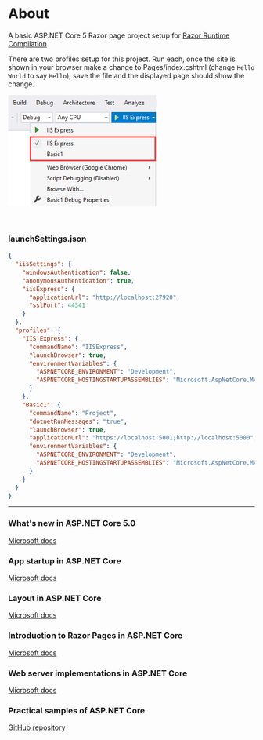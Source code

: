 # About

A basic ASP.NET Core 5 Razor page project setup for [Razor Runtime Compilation](https://docs.microsoft.com/en-us/aspnet/core/mvc/views/view-compilation?view=aspnetcore-6.0&tabs=visual-studio).

There are two profiles setup for this project. Run each, once the site is shown in your browser make a change to Pages/index.cshtml (change `Hello World` to say `Hello`), save the file and the displayed page should show the change. 

![image](assets/profiles.png)

</br>

### launchSettings.json

```json
{
  "iisSettings": {
    "windowsAuthentication": false,
    "anonymousAuthentication": true,
    "iisExpress": {
      "applicationUrl": "http://localhost:27920",
      "sslPort": 44341
    }
  },
  "profiles": {
    "IIS Express": {
      "commandName": "IISExpress",
      "launchBrowser": true,
      "environmentVariables": {
        "ASPNETCORE_ENVIRONMENT": "Development",
        "ASPNETCORE_HOSTINGSTARTUPASSEMBLIES": "Microsoft.AspNetCore.Mvc.Razor.RuntimeCompilation"
      }
    },
    "Basic1": {
      "commandName": "Project",
      "dotnetRunMessages": "true",
      "launchBrowser": true,
      "applicationUrl": "https://localhost:5001;http://localhost:5000",
      "environmentVariables": {
        "ASPNETCORE_ENVIRONMENT": "Development",
        "ASPNETCORE_HOSTINGSTARTUPASSEMBLIES": "Microsoft.AspNetCore.Mvc.Razor.RuntimeCompilation"
      }
    }
  }
}

```

---

### What's new in ASP.NET Core 5.0

[Microsoft docs](https://docs.microsoft.com/en-us/aspnet/core/release-notes/aspnetcore-5.0?view=aspnetcore-5.0)

### App startup in ASP.NET Core

[Microsoft docs](https://docs.microsoft.com/en-us/aspnet/core/fundamentals/startup?view=aspnetcore-5.0)

### Layout in ASP.NET Core

[Microsoft docs](https://docs.microsoft.com/en-us/aspnet/core/mvc/views/layout?view=aspnetcore-5.0)

### Introduction to Razor Pages in ASP.NET Core

[Microsoft docs](https://docs.microsoft.com/en-us/aspnet/core/razor-pages/?view=aspnetcore-5.0&tabs=visual-studio)

### Web server implementations in ASP.NET Core

[Microsoft docs](https://docs.microsoft.com/en-us/aspnet/core/fundamentals/servers/?view=aspnetcore-5.0&tabs=windows)

### Practical samples of ASP.NET Core

[GitHub repository](https://github.com/dodyg/practical-aspnetcore)